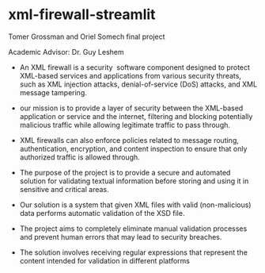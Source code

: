 # xml-firewall-streamlit
Tomer Grossman and Oriel Somech final project

Academic Advisor: Dr. Guy Leshem



- An XML firewall is a security  software component designed to protect XML-based services and applications from various security threats, such as XML injection attacks, denial-of-service (DoS) attacks, and XML message tampering.

- our mission is to provide a layer of security between the XML-based application or service and the internet, filtering and blocking potentially malicious traffic while allowing legitimate traffic to pass through.

- XML firewalls can also enforce policies related to message routing, authentication, encryption, and content inspection to ensure that only authorized traffic is allowed through.

- The purpose of the project is to provide a secure and automated solution for validating textual information before storing and using it in sensitive and critical areas.

- Our solution is a system that given XML files with valid (non-malicious) data performs automatic validation of the XSD file.

- The project aims to completely eliminate manual validation processes and prevent human errors that may lead to security breaches.

- The solution involves receiving regular expressions that represent the content intended for validation in different platforms



